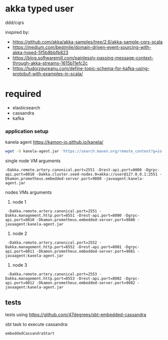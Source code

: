 # akka typed user

ddd/cqrs

inspired by:

* https://github.com/akka/akka-samples/tree/2.6/akka-sample-cqrs-scala
* https://medium.com/bestmile/domain-driven-event-sourcing-with-akka-typed-5f5b8bbfb823
* https://blog.softwaremill.com/painlessly-passing-message-context-through-akka-streams-1615b11efc2c
* https://tudorzgureanu.com/define-topic-schema-for-kafka-using-protobuf-with-examples-in-scala/

# required

* elasticsearch
* cassandra
* kafka

### application setup

kanela agent https://kamon-io.github.io/kanela/

```bash
wget -O kanela-agent.jar 'https://search.maven.org/remote_content?g=io.kamon&a=kanela-agent&v=LATEST'
```

single node VM arguments

```
-Dakka.remote.artery.canonical.port=2551 -Drest-api.port=8000 -Dgrpc-api.port=8010 -Dakka.cluster.seed-nodes.0=akka://user@127.0.0.1:2551 -Dkamon.prometheus.embedded-server.port=9080 -javaagent:kanela-agent.jar
```

nodes VMs arguments


1. node 1

```
 -Dakka.remote.artery.canonical.port=2551 -Dakka.management.http.port=8551 -Drest-api.port=8000 -Dgrpc-api.port=8010 -Dkamon.prometheus.embedded-server.port=9080 -javaagent:kanela-agent.jar
```

1. node 2

``` 
 -Dakka.remote.artery.canonical.port=2552 -Dakka.management.http.port=8552 -Drest-api.port=8001 -Dgrpc-api.port=8011 -Dkamon.prometheus.embedded-server.port=9081 -javaagent:kanela-agent.jar
```

1. node 3

```
 -Dakka.remote.artery.canonical.port=2553 -Dakka.management.http.port=8553 -Drest-api.port=8002 -Dgrpc-api.port=8012 -Dkamon.prometheus.embedded-server.port=9082 -javaagent:kanela-agent.jar
```


## tests

tests using https://github.com/47degrees/sbt-embedded-cassandra

sbt task to execute cassandra:
```
embeddedCassandraStart
```
